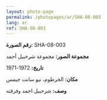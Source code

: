 ```yaml
---
layout: photo-page
permalink: /photopages/ar/SHA-08-003
lang: ar
ref: SHA-08-003
---
```


**رقم الصورة:** SHA-08-003

**مجموعة الصور:** مجموعة شرحبيل أحمد

**تاريخ:** 1972-1971

**مكان:** الخرطوم، نيو سانت جيمس

**وصف:** شرحبيل احمد وفرقته
